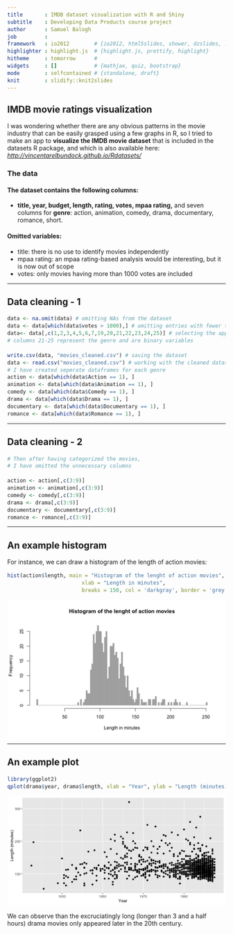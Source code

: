 ```yaml
---
title       : IMDB dataset visualization with R and Shiny
subtitle    : Developing Data Products course project
author      : Samuel Balogh
job         : 
framework   : io2012        # {io2012, html5slides, shower, dzslides, ...}
highlighter : highlight.js  # {highlight.js, prettify, highlight}
hitheme     : tomorrow      # 
widgets     : []            # {mathjax, quiz, bootstrap}
mode        : selfcontained # {standalone, draft}
knit        : slidify::knit2slides
---
```

## IMDB movie ratings visualization

I was wondering whether there are any obvious patterns in the movie industry that can be easily grasped using a few graphs in R, so I tried to make an app to **visualize the IMDB movie dataset** that is included in the datasets R package, and which is also available here: *http://vincentarelbundock.github.io/Rdatasets/*

### The data

#### The dataset contains the following columns:
- **title, year, budget, length, rating, votes, mpaa rating,** and seven columns for **genre**: action, animation, comedy, drama, documentary, romance, short.

#### Omitted variables:
- title: there is no use to identify movies independently
- mpaa rating: an mpaa rating-based analysis would be interesting, but it is now out of scope
- votes: only movies having more than 1000 votes are included

---

## Data cleaning - 1



```r
data <- na.omit(data) # omitting NAs from the dataset
data <- data[which(data$votes > 1000),] # omitting entries with fewer than 1000 votes
data<- data[,c(1,2,3,4,5,6,7,19,20,21,22,23,24,25)] # selecting the appropriate columns
# columns 21-25 represent the genre and are binary variables

write.csv(data, "movies_cleaned.csv") # saving the dataset
data <- read.csv("movies_cleaned.csv") # working with the cleaned dataset
# I have created seperate dataframes for each genre
action <- data[which(data$Action == 1), ]
animation <- data[which(data$Animation == 1), ]
comedy <- data[which(data$Comedy == 1), ]
drama <- data[which(data$Drama == 1), ]
documentary <- data[which(data$Documentary == 1), ]
romance <- data[which(data$Romance == 1), ]
```

--- 

  
## Data cleaning - 2


```r
# Then after having categorized the movies, 
# I have omitted the unnecessary columns

action <- action[,c(3:9)]
animation <- animation[,c(3:9)]
comedy <- comedy[,c(3:9)]
drama <- drama[,c(3:9)]
documentary <- documentary[,c(3:9)]
romance <- romance[,c(3:9)]
```

---

## An example histogram

For instance, we can draw a histogram of the length of action movies:

```r
hist(action$length, main = "Histogram of the lenght of action movies",
                        xlab = "Length in minutes",
                        breaks = 150, col = 'darkgray', border = 'grey')
```

![plot of chunk unnamed-chunk-4](assets/fig/unnamed-chunk-4-1.png)

---

## An example plot


```r
library(ggplot2)
qplot(drama$year, drama$length, xlab = "Year", ylab = "Length (minutes)")
```

![plot of chunk unnamed-chunk-5](assets/fig/unnamed-chunk-5-1.png)

We can observe than the excruciatingly long (longer than 3 and a half hours) drama movies only appeared later in the 20th century. 
